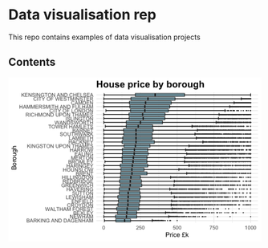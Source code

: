 # Data visualisation rep

This repo contains examples of data visualisation projects

## Contents

![alt text](https://github.com/c-maine/data_visualisation/blob/master/images/Rplot_1.png)

